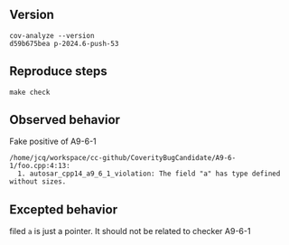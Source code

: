## Version

```shell
cov-analyze --version
d59b675bea p-2024.6-push-53
```

## Reproduce steps

```shell
make check
```

## Observed behavior

Fake positive of A9-6-1

```shell
/home/jcq/workspace/cc-github/CoverityBugCandidate/A9-6-1/foo.cpp:4:13:
  1. autosar_cpp14_a9_6_1_violation: The field "a" has type defined without sizes.
```

## Excepted behavior

filed `a` is just a pointer. It should not be related to checker A9-6-1
